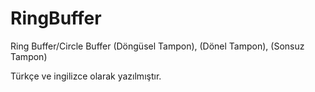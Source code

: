 # RingBuffer
Ring Buffer/Circle Buffer (Döngüsel Tampon), (Dönel Tampon), (Sonsuz Tampon)

Türkçe ve ingilizce olarak yazılmıştır.
